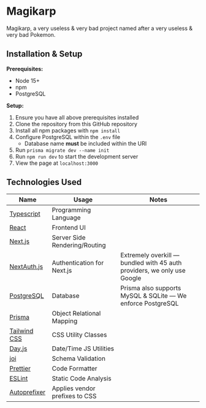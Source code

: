 # Magikarp

Magikarp, a very useless & very bad project named after a very useless & very bad Pokemon.

## Installation & Setup

**Prerequisites:**

- Node 15+
- npm
- PostgreSQL

**Setup:**

1. Ensure you have all above prerequisites installed
2. Clone the repository from this GitHub repository
3. Install all npm packages with `npm install`
4. Configure PostgreSQL within the `.env` file
   - Database name **must** be included within the URI
5. Run `prisma migrate dev --name init`
6. Run `npm run dev` to start the development server
7. View the page at `localhost:3000`

## Technologies Used

| Name                                                       | Usage                          | Notes                                                                   |
| ---------------------------------------------------------- | ------------------------------ | ----------------------------------------------------------------------- |
| [Typescript](https://www.typescriptlang.org/)              | Programming Language           |                                                                         |
| [React](https://reactjs.org/)                              | Frontend UI                    |                                                                         |
| [Next.js](https://nextjs.org/)                             | Server Side Rendering/Routing  |                                                                         |
| [NextAuth.js](https://next-auth.js.org/)                   | Authentication for Next.js     | Extremely overkill — bundled with 45 auth providers, we only use Google |
| [PostgreSQL](https://www.postgresql.org/)                  | Database                       | Prisma also supports MySQL & SQLite — We enforce PostgreSQL             |
| [Prisma](https://www.prisma.io/)                           | Object Relational Mapping      |                                                                         |
| [Tailwind CSS](https://tailwindcss.com/)                   | CSS Utility Classes            |                                                                         |
| [Day.js](https://day.js.org/)                              | Date/Time JS Utilities         |                                                                         |
| [joi](https://joi.dev/)                                    | Schema Validation              |                                                                         |
| [Prettier](https://prettier.io/)                           | Code Formatter                 |                                                                         |
| [ESLint](https://eslint.org/)                              | Static Code Analysis           |                                                                         |
| [Autoprefixer](https://www.npmjs.com/package/autoprefixer) | Applies vendor prefixes to CSS |                                                                         |
